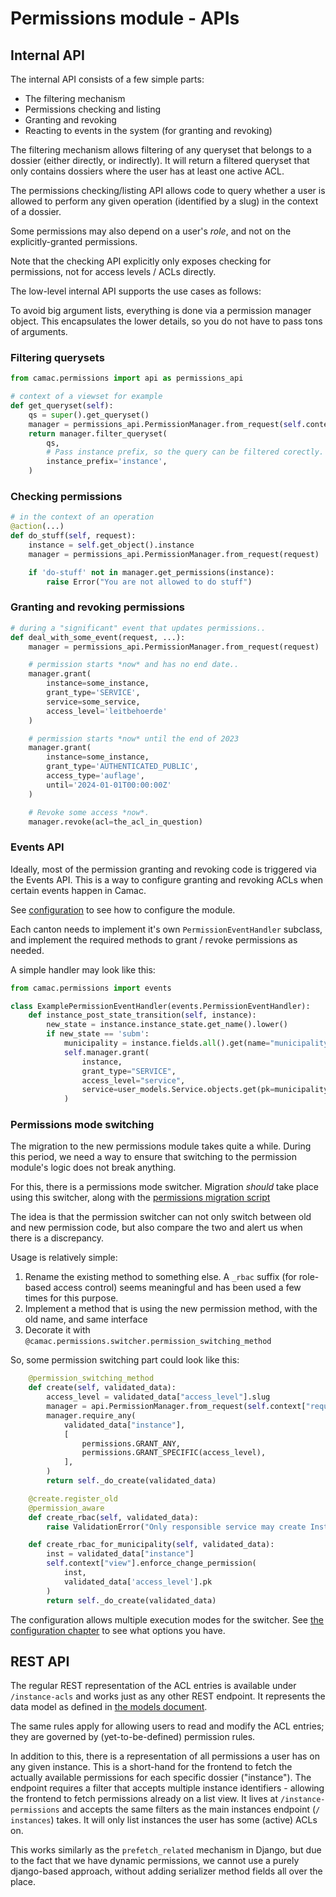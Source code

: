 # Permissions module - APIs

## Internal API

The internal API consists of a few simple parts:

* The filtering mechanism
* Permissions checking and listing
* Granting and revoking
* Reacting to events in the system (for granting and revoking)

The filtering mechanism allows filtering of any queryset that belongs to
a dossier (either directly, or indirectly). It will return a filtered queryset
that only contains dossiers where the user has at least one active ACL.

The permissions checking/listing API allows code to query whether a
user is allowed to perform any given operation (identified by a slug)
in the context of a dossier.

Some permissions may also depend on a user's *role*, and not on the
explicitly-granted permissions.

Note that the checking API explicitly only exposes checking for permissions, not
for access levels / ACLs directly.

The low-level internal API supports the use cases as follows:

To avoid big argument lists, everything is done via a permission manager
object. This encapsulates the lower details, so you do not have to pass
tons of arguments.

### Filtering querysets

```python
from camac.permissions import api as permissions_api

# context of a viewset for example
def get_queryset(self):
    qs = super().get_queryset()
    manager = permissions_api.PermissionManager.from_request(self.context['request'])
    return manager.filter_queryset(
        qs,
        # Pass instance prefix, so the query can be filtered corectly.
        instance_prefix='instance',
    )

```

### Checking permissions

```python
# in the context of an operation
@action(...)
def do_stuff(self, request):
    instance = self.get_object().instance
    manager = permissions_api.PermissionManager.from_request(request)

    if 'do-stuff' not in manager.get_permissions(instance):
        raise Error("You are not allowed to do stuff")

```

### Granting and revoking permissions

```python
# during a "significant" event that updates permissions..
def deal_with_some_event(request, ...):
    manager = permissions_api.PermissionManager.from_request(request)

    # permission starts *now* and has no end date..
    manager.grant(
        instance=some_instance,
        grant_type='SERVICE',
        service=some_service,
        access_level='leitbehoerde'
    )

    # permission starts *now* until the end of 2023
    manager.grant(
        instance=some_instance,
        grant_type='AUTHENTICATED_PUBLIC',
        access_type='auflage',
        until='2024-01-01T00:00:00Z'
    )

    # Revoke some access *now*.
    manager.revoke(acl=the_acl_in_question)
```

### Events API

Ideally, most of the permission granting and revoking code is triggered
via the Events API. This is a way to configure granting and revoking ACLs
when certain events happen in Camac.

See [configuration](configuration.md) to see how to configure the module.

Each canton needs to implement it's own `PermissionEventHandler` subclass, and
implement the required methods to grant / revoke permissions as needed.

A simple handler may look like this:

```python
from camac.permissions import events

class ExamplePermissionEventHandler(events.PermissionEventHandler):
    def instance_post_state_transition(self, instance):
        new_state = instance.instance_state.get_name().lower()
        if new_state == 'subm':
            municipality = instance.fields.all().get(name="municipality").value
            self.manager.grant(
                instance,
                grant_type="SERVICE",
                access_level="service",
                service=user_models.Service.objects.get(pk=municipality),
            )
```


### Permissions mode switching

The migration to the new permissions module takes quite a while. During this period,
we need a way to ensure that switching to the permission module's logic does not break
anything.

For this, there is a permissions mode switcher. Migration *should* take place using this
switcher, along with the [permissions migration script](./migration_script.md)

The idea is that the permission switcher can not only switch between old and new permission
code, but also compare the two and alert us when there is a discrepancy.

Usage is relatively simple:

1. Rename the existing method to something else. A `_rbac` suffix (for role-based access control)
   seems meaningful and has been used a few times for this purpose.
2. Implement a method that is using the new permission method, with the old name, and same interface
3. Decorate it with `@camac.permissions.switcher.permission_switching_method`

So, some permission switching part could look like this:

```python
    @permission_switching_method
    def create(self, validated_data):
        access_level = validated_data["access_level"].slug
        manager = api.PermissionManager.from_request(self.context["request"])
        manager.require_any(
            validated_data["instance"],
            [
                permissions.GRANT_ANY,
                permissions.GRANT_SPECIFIC(access_level),
            ],
        )
        return self._do_create(validated_data)

    @create.register_old
    @permission_aware
    def create_rbac(self, validated_data):
        raise ValidationError("Only responsible service may create InstanceACLs")

    def create_rbac_for_municipality(self, validated_data):
        inst = validated_data["instance"]
        self.context["view"].enforce_change_permission(
            inst,
            validated_data['access_level'].pk
        )
        return self._do_create(validated_data)
```

The configuration allows multiple execution modes for the switcher. See
[the configuration chapter](./configuration.md)  to see what options you have.

## REST API

The regular REST representation of the ACL entries is available under
`/instance-acls` and works just as any other REST endpoint. It
represents the data model as defined in [the models document](./data_model.md).

The same rules apply for allowing users to read and  modify the ACL entries;
they are governed by (yet-to-be-defined) permission rules.

In addition to this, there is a representation of all permissions a user has on
any given instance. This is a short-hand for the frontend to fetch the actually
available permissions for each specific dossier ("instance"). The endpoint
requires a filter that accepts multiple instance identifiers - allowing the
frontend to fetch permissions already on a list view. It lives at `/instance-
permissions` and accepts the same filters as the main instances endpoint (`/
instances`) takes. It will only list instances the user has some (active) ACLs on.

This works similarly as the `prefetch_related` mechanism in Django, but due to
the fact that we have dynamic permissions, we cannot use a purely django-based
approach, without adding serializer method fields all over the place.
